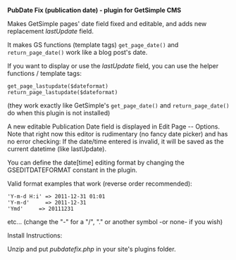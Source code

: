 **PubDate Fix (publication date) - plugin for GetSimple CMS**

Makes GetSimple pages' date field fixed and editable, and adds new replacement *lastUpdate* field.

It makes GS functions (template tags) `get_page_date()` and `return_page_date()` work like a blog post's date.

If you want to display or use the *lastUpdate* field, you can use the helper functions / template tags:

    get_page_lastupdate($dateformat)
    return_page_lastupdate($dateformat)

(they work exactly like GetSimple's `get_page_date()` and `return_page_date()` do when this plugin is not installed)

A new editable Publication Date field is displayed in Edit Page -- Options. Note that right now this editor is rudimentary (no fancy date picker) and has no error checking: If the date/time entered is invalid, it will be saved as the current datetime (like lastUpdate).

You can define the date[time] editing format by changing the GSEDITDATEFORMAT constant in the plugin.

Valid format examples that work (reverse order recommended):

    'Y-m-d H:i' => 2011-12-31 01:01
    'Y-m-d'     => 2011-12-31
    'Ymd'     => 20111231

etc... (change the "-" for a "/", "." or another symbol -or none- if you wish)

Install Instructions:

Unzip and put *pubdatefix.php* in your site's plugins folder.
